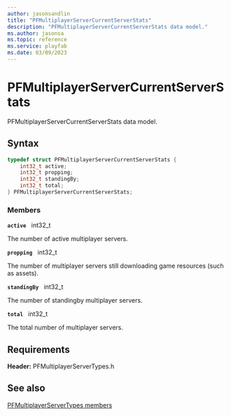 ```yaml
---
author: jasonsandlin
title: "PFMultiplayerServerCurrentServerStats"
description: "PFMultiplayerServerCurrentServerStats data model."
ms.author: jasonsa
ms.topic: reference
ms.service: playfab
ms.date: 03/09/2023
---
```


# PFMultiplayerServerCurrentServerStats  

PFMultiplayerServerCurrentServerStats data model.  

## Syntax  
  
```cpp
typedef struct PFMultiplayerServerCurrentServerStats {  
    int32_t active;  
    int32_t propping;  
    int32_t standingBy;  
    int32_t total;  
} PFMultiplayerServerCurrentServerStats;  
```
  
### Members  
  
**`active`** &nbsp; int32_t  
  
The number of active multiplayer servers.
  
**`propping`** &nbsp; int32_t  
  
The number of multiplayer servers still downloading game resources (such as assets).
  
**`standingBy`** &nbsp; int32_t  
  
The number of standingby multiplayer servers.
  
**`total`** &nbsp; int32_t  
  
The total number of multiplayer servers.
  
  
## Requirements  
  
**Header:** PFMultiplayerServerTypes.h
  
## See also  
[PFMultiplayerServerTypes members](../pfmultiplayerservertypes_members.md)  

  
  
